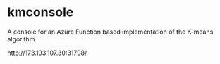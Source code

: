 # kmconsole
A console for an Azure Function based implementation of the K-means algorithm

http://173.193.107.30:31798/



